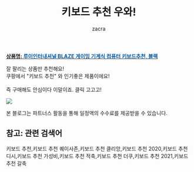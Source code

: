 ﻿---
layout: post
title:  "키보드 추천 우와!"
author: zacra
categories: [ 아이템 ]
tags: [키보드 추천,키보드 추천 퀘이사존,키보드 추천 클리앙,키보드 추천 2020,키보드 추천 디시,키보드 추천 가성비,키보드 추천 적축,키보드 추천 더쿠,키보드 추천 2021,키보드 추천 갈축]
image: https://static.coupangcdn.com/image/vendor_inventory/images/2018/07/11/11/5/167ecd35-3d6e-4114-ad2a-8e6f84846951.jpg 
description: "쿠팡에서 키보드 추천 관련 상품으로 가장 잘팔리는 제품 중 하나라는 사실!!."
rating: 4.5
---

<a href="https://link.coupang.com/re/AFFSDP?lptag=AF8407795&pageKey=108645632&itemId=328843517&vendorItemId=72896661318&traceid=V0-153-f3264c9464fcfcee"><b>상품명: <font color='#01579B'>루이인터내셔널 BLAZE 게이밍 기계식 컴퓨터 키보드추천, 블랙</font></b></a>

잘 팔리는 상품만 추천해요!<br/>
쿠팡에서 "키보드 추천" 와 인기좋은 제품이에요!<br/><br/>
즉 구매해도 안심이다 이말이죠. 클릭 고고고! <br/>



<a href="https://link.coupang.com/re/AFFSDP?lptag=AF8407795&pageKey=108645632&itemId=328843517&vendorItemId=72896661318&traceid=V0-153-f3264c9464fcfcee"><img src="https://thumbnail10.coupangcdn.com/thumbnails/remote/q89/image/vendor_inventory/d049/970de031accd6861a545f2bb3fd43303ca8a201ea9237e82cbcc5fde2743.jpg"></a> 

본 블로그는 파트너스 활동을 통해 일정액의 수수료를 제공받을 수 있습니다.

## 참고: 관련 검색어    
키보드 추천,키보드 추천 퀘이사존,키보드 추천 클리앙,키보드 추천 2020,키보드 추천 디시,키보드 추천 가성비,키보드 추천 적축,키보드 추천 더쿠,키보드 추천 2021,키보드 추천 갈축